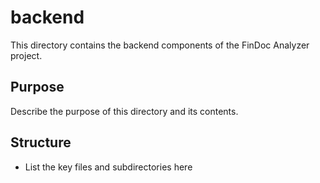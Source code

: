 # backend

This directory contains the backend components of the FinDoc Analyzer project.

## Purpose

Describe the purpose of this directory and its contents.

## Structure

- List the key files and subdirectories here
